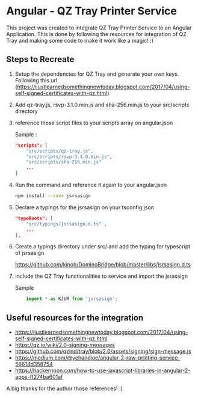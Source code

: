 # Angular - QZ Tray Printer Service

This project was created to integrate QZ Tray Printer Service to an Angular Application. This is done by following the resources 
for integration of QZ Tray and making some code to make it work like a magic! :)

## Steps to Recreate
1. Setup the dependencies for QZ Tray and generate your own keys. Following this url (https://ijustlearnedsomethingnewtoday.blogspot.com/2017/04/using-self-signed-certificates-with-qz.html)

2. Add qz-tray.js, rsvp-3.1.0.min.js and sha-256.min.js to your src/scripts directory

3. reference those script files to your scripts array on angular.json 

    Sample :
    ```json
    "scripts": [
        "src/scripts/qz-tray.js",
        "src/scripts/rsvp-3.1.0.min.js",
        "src/scripts/sha-256.min.js"
        ...
    ]
    ```

4. Run the command and reference it again to your angular.json
    ```sh
    npm install --save jsrsasign
    ```

5. Declare a typings for the jsrsasign on your tsconfig.json
    ```json
    "typeRoots": [
        "src/typings/jsrsasign.d.ts" ,
        ...
    ],
    ```

6. Create a typings directory under src/ and add the typing for typescript of jsrsasign

    https://github.com/kinoh/DominoBridge/blob/master/libs/jsrsasign.d.ts

7. Include the QZ Tray functionalities to service and import the jsrassign

    Sample
    ```ts
        import * as KJUR from 'jsrsasign';
    ```


## Useful resources for the integration
* https://ijustlearnedsomethingnewtoday.blogspot.com/2017/04/using-self-signed-certificates-with-qz.html
* https://qz.io/wiki/2.0-signing-messages
* https://github.com/qzind/tray/blob/2.0/assets/signing/sign-message.js
* https://medium.com/@yehandjoe/angular-2-raw-printing-service-56614d358754
* https://hackernoon.com/how-to-use-javascript-libraries-in-angular-2-apps-ff274ba601af


A big thanks for the author those references! :)